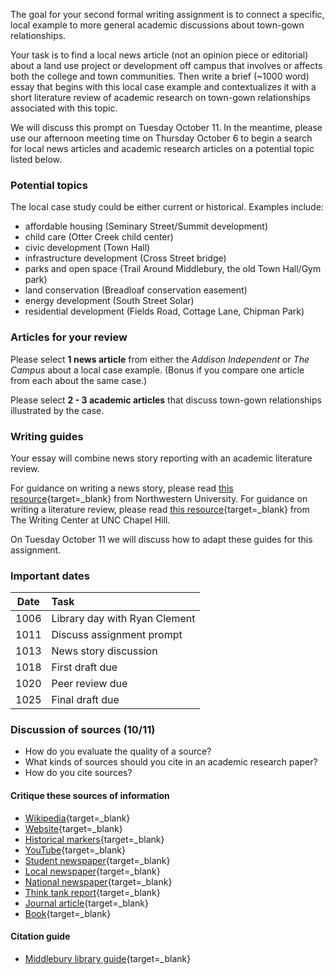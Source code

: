 The goal for your second formal writing assignment is to connect a specific, local example to more general academic discussions about town-gown relationships.

Your task is to find a local news article (not an opinion piece or editorial) about a land use project or development off campus that involves or affects both the college and town communities. Then write a brief (~1000 word) essay that begins with this local case example and contextualizes it with a short literature review of academic research on town-gown relationships associated with this topic.  

We will discuss this prompt on Tuesday October 11. In the meantime, please use our afternoon meeting time on Thursday October 6 to begin a search for local news articles and academic research articles on a potential topic listed below.

### Potential topics  

The local case study could be either current or historical. Examples include:  

- affordable housing (Seminary Street/Summit development)  
- child care (Otter Creek child center)  
- civic development (Town Hall)  
- infrastructure development (Cross Street bridge)
- parks and open space (Trail Around Middlebury, the old Town Hall/Gym park)  
- land conservation (Breadloaf conservation easement)
- energy development (South Street Solar)
- residential development (Fields Road, Cottage Lane, Chipman Park)  

### Articles for your review  

Please select **1 news article** from either the _Addison Independent_ or _The Campus_ about a local case example. (Bonus if you compare one article from each about the same case.)   

Please select **2 - 3 academic articles** that discuss town-gown relationships illustrated by the case.

### Writing guides    

Your essay will combine news story reporting with an academic literature review.

For guidance on writing a news story, please read [this resource](https://www.northwestern.edu/brand/editorial-guidelines/newswriting-guidelines/){target=_blank} from Northwestern University. For guidance on writing a literature review, please read [this resource](https://writingcenter.unc.edu/tips-and-tools/literature-reviews/){target=_blank} from The Writing Center at UNC Chapel Hill.  

On Tuesday October 11 we will discuss how to adapt these guides for this assignment.  

### Important dates  

| Date  | Task |
| :---: | :--- |
| 1006  | Library day with Ryan Clement |
| 1011  | Discuss assignment prompt |  
| 1013  | News story discussion |
| 1018  | First draft due |  
| 1020  | Peer review due |
| 1025  | Final draft due |

### Discussion of sources (10/11)  

- How do you evaluate the quality of a source?
- What kinds of sources should you cite in an academic research paper?  
- How do you cite sources?  

#### Critique these sources of information  

- [Wikipedia](https://en.wikipedia.org/wiki/Town_and_gown){target=_blank}  
- [Website](https://midddigital.middlebury.edu/walking_history/college/){target=_blank}  
- [Historical markers](https://www.hmdb.org/m.asp?m=136535){target=_blank}  
- [YouTube](https://youtu.be/ONGlf1CiTS0){target=_blank}  
- [Student newspaper](https://www.middleburycampus.com/article/2021/05/middkids-and-townies-its-complicated){target=_blank}  
- [Local newspaper](https://www.addisonindependent.com/2022/08/25/middlebury-officials-seek-to-rein-in-noisy-college-students/){target=_blank}  
- [National newspaper](https://www.nytimes.com/2006/05/03/business/student-housing-leads-an-urban-turnaround.html){target=_blank}  
- [Think tank report](https://drive.google.com/file/d/1nbEWagsGKG9HquAP3NGCVWrqCHqIijs7/view?usp=sharing){target=_blank}  
- [Journal article](https://www.sciencedirect.com/science/article/abs/pii/S036381110600021X){target=_blank}  
- [Book](https://www.amazon.com/Town-Gown-Relations-Handbook-Practices/dp/0786463996/ref=pd_bxgy_img_sccl_1/145-3880996-4720623?pd_rd_w=xmmlC&content-id=amzn1.sym.7757a8b5-874e-4a67-9d85-54ed32f01737&pf_rd_p=7757a8b5-874e-4a67-9d85-54ed32f01737&pf_rd_r=RA9W373ZRJZMFPT6N0ZH&pd_rd_wg=qskqk&pd_rd_r=62c18abe-5de0-40a4-bddf-e40bafd1baaf&pd_rd_i=0786463996&psc=1){target=_blank}  

#### Citation guide  

- [Middlebury library guide](https://middlebury.libguides.com/citation){target=_blank}   
